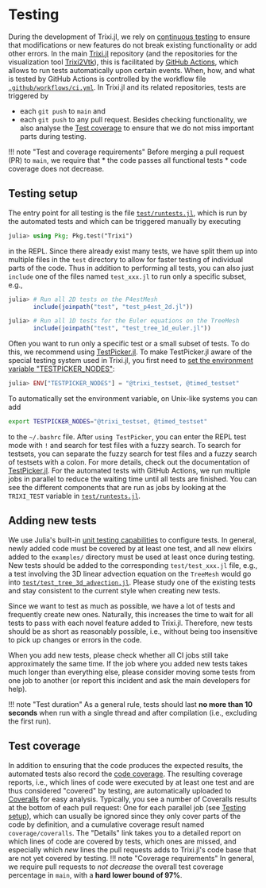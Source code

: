 # Testing

During the development of Trixi.jl, we rely on
[continuous testing](https://en.wikipedia.org/wiki/Continuous_testing) to ensure
that modifications or new features do not break existing
functionality or add other errors. In the main
[Trixi.jl](https://github.com/trixi-framework/Trixi.jl) repository (and the
repositories for the visualization tool
[Trixi2Vtk](https://github.com/trixi-framework/Trixi.jl)), this is facilitated by
[GitHub Actions](https://docs.github.com/en/free-pro-team@latest/actions),
which allows to run tests automatically upon certain events. When, how, and what
is tested by GitHub Actions is controlled by the workflow file
[`.github/workflows/ci.yml`](https://github.com/trixi-framework/Trixi.jl/blob/main/.github/workflows/ci.yml).
In Trixi.jl and its related repositories, tests are triggered by
* each `git push` to `main` and
* each `git push` to any pull request.
Besides checking functionality, we also analyse the [Test coverage](@ref) to
ensure that we do not miss important parts during testing.

!!! note "Test and coverage requirements"
    Before merging a pull request (PR) to `main`, we require that
    * the code passes all functional tests
    * code coverage does not decrease.


## Testing setup
The entry point for all testing is the file
[`test/runtests.jl`](https://github.com/trixi-framework/Trixi.jl/blob/main/test/runtests.jl),
which is run by the automated tests and which can be triggered manually by
executing
```julia
julia> using Pkg; Pkg.test("Trixi")
```
in the REPL. Since there already exist many tests, we have split them up into
multiple files in the `test` directory to allow for faster testing of individual
parts of the code.
Thus in addition to performing all tests, you can also just `include` one of the
files named `test_xxx.jl` to run only a specific subset, e.g.,
```julia
julia> # Run all 2D tests on the P4estMesh
       include(joinpath("test", "test_p4est_2d.jl"))

julia> # Run all 1D tests for the Euler equations on the TreeMesh
       include(joinpath("test", "test_tree_1d_euler.jl"))
```
Often you want to run only a specific test or a small subset of tests. To do this, we
recommend using [TestPicker.jl](https://github.com/theogf/TestPicker.jl). To make
TestPicker.jl aware of the special testing system used in Trixi.jl, you first need to
[set the environment variable "TESTPICKER_NODES"](https://github.com/theogf/TestPicker.jl#running-other-test-blocks-than-testset):
```julia
julia> ENV["TESTPICKER_NODES"] = "@trixi_testset, @timed_testset"
```
To automatically set the environment variable, on Unix-like systems you can add
```bash
export TESTPICKER_NODES="@trixi_testset, @timed_testset"
```
to the `~/.bashrc` file. After `using TestPicker`, you can enter the REPL test mode
with `!` and search for test files with a fuzzy search. To search for testsets, you
can separate the fuzzy search for test files and a fuzzy search of testsets with
a colon. For more details, check out the documentation of
[TestPicker.jl](https://github.com/theogf/TestPicker.jl).
For the automated tests with GitHub Actions, we run multiple jobs in parallel to
reduce the waiting time until all tests are finished. You can see the different
components that are run as jobs by looking at the `TRIXI_TEST` variable in
[`test/runtests.jl`](https://github.com/trixi-framework/Trixi.jl/blob/main/test/runtests.jl).


## Adding new tests
We use Julia's built-in [unit testing capabilities](https://docs.julialang.org/en/v1/stdlib/Test/)
to configure tests. In general, newly added code must be covered by at least one
test, and all new elixirs added to the `examples/` directory must be used at
least once during testing. New tests should be added to the corresponding
`test/test_xxx.jl` file, e.g., a test involving the 3D linear advection equation
on the `TreeMesh` would go into
[`test/test_tree_3d_advection.jl`](https://github.com/trixi-framework/Trixi.jl/blob/main/test/test_tree_3d_advection.jl).
Please study one of the existing tests and stay consistent to the current style
when creating new tests.

Since we want to test as much as possible, we have a lot of tests and
frequently create new ones. Naturally, this increases the time to wait for all
tests to pass with each novel feature added to Trixi.jl. Therefore, new tests should be as
short as reasonably possible, i.e., without being too insensitive to pick up
changes or errors in the code.

When you add new tests, please check whether all CI jobs still take approximately
the same time. If the job where you added new tests takes much longer than
everything else, please consider moving some tests from one job to another
(or report this incident and ask the main developers for help).

!!! note "Test duration"
    As a general rule, tests should last **no more than 10 seconds** when run
    with a single thread and after compilation (i.e., excluding the first run).


## Test coverage
In addition to ensuring that the code produces the expected results, the
automated tests also record the
[code coverage](https://en.wikipedia.org/wiki/Code_coverage). The resulting
coverage reports, i.e., which lines of code were executed by at least one test
and are thus considered "covered" by testing, are automatically uploaded to
[Coveralls](https://coveralls.io) for easy analysis. Typically, you see a number
of Coveralls results at the bottom of each pull request: One for each parallel
job (see [Testing setup](@ref)), which can usually be ignored since they only
cover parts of the code by definition, and a cumulative coverage result named
`coverage/coveralls`. The "Details" link takes you to a detailed report on
which lines of code are covered by tests, which ones are missed, and especially
which *new* lines the pull requests adds to Trixi.jl's code base that are not yet
covered by testing.
!!! note "Coverage requirements"
    In general, we require pull requests to *not decrease* the overall
    test coverage percentage in `main`, with a **hard lower bound of 97%**.
